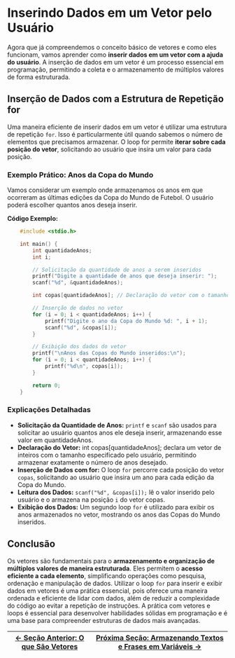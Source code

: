 # Inserindo Dados em um Vetor pelo Usuário

Agora que já compreendemos o conceito básico de vetores e como eles funcionam, vamos aprender como **inserir dados em um vetor com a ajuda do usuário**. A inserção de dados em um vetor é um processo essencial em programação, permitindo a coleta e o armazenamento de múltiplos valores de forma estruturada.

## Inserção de Dados com a Estrutura de Repetição for

Uma maneira eficiente de inserir dados em um vetor é utilizar uma estrutura de repetição `for`. Isso é particularmente útil quando sabemos o número de elementos que precisamos armazenar. O loop for permite **iterar sobre cada posição do vetor**, solicitando ao usuário que insira um valor para cada posição.

### Exemplo Prático: Anos da Copa do Mundo

Vamos considerar um exemplo onde armazenamos os anos em que ocorreram as últimas edições da Copa do Mundo de Futebol. O usuário poderá escolher quantos anos deseja inserir.

**Código Exemplo:**

```c
    #include <stdio.h>

    int main() {
        int quantidadeAnos;
        int i;

        // Solicitação da quantidade de anos a serem inseridos
        printf("Digite a quantidade de anos que deseja inserir: ");
        scanf("%d", &quantidadeAnos);

        int copas[quantidadeAnos]; // Declaração do vetor com o tamanho fornecido pelo usuário

        // Inserção de dados no vetor
        for (i = 0; i < quantidadeAnos; i++) {
            printf("Digite o ano da Copa do Mundo %d: ", i + 1);
            scanf("%d", &copas[i]);
        }

        // Exibição dos dados do vetor
        printf("\nAnos das Copas do Mundo inseridos:\n");
        for (i = 0; i < quantidadeAnos; i++) {
            printf("%d\n", copas[i]);
        }

        return 0;
    }
```

### Explicações Detalhadas

-   **Solicitação da Quantidade de Anos:** `printf` e `scanf` são usados para solicitar ao usuário quantos anos ele deseja inserir, armazenando esse valor em quantidadeAnos.
-   **Declaração do Vetor:** int copas[quantidadeAnos]; declara um vetor de inteiros com o tamanho especificado pelo usuário, permitindo armazenar exatamente o número de anos desejado.
-   **Inserção de Dados com for:** O loop `for` percorre cada posição do vetor `copas`, solicitando ao usuário que insira um ano para cada edição da Copa do Mundo.
-   **Leitura dos Dados:** `scanf("%d", &copas[i]);` lê o valor inserido pelo usuário e o armazena na posição `i` do vetor copas.
-   **Exibição dos Dados:** Um segundo loop `for` é utilizado para exibir os anos armazenados no vetor, mostrando os anos das Copas do Mundo inseridos.

## Conclusão

Os vetores são fundamentais para o **armazenamento e organização de múltiplos valores de maneira estruturada**. Eles permitem o **acesso eficiente a cada elemento**, simplificando operações como pesquisa, ordenação e manipulação de dados. Utilizar o loop `for` para inserir e exibir dados em vetores é uma prática essencial, pois oferece uma maneira ordenada e eficiente de lidar com dados, além de reduzir a complexidade do código ao evitar a repetição de instruções. A prática com vetores e loops é essencial para desenvolver habilidades sólidas em programação e é uma base para compreender estruturas de dados mais avançadas.

| [← Seção Anterior: O que São Vetores](https://github.com/ArturColen/Pre-AEDS1-Workshop/blob/main/materiais/06-vetores/06.01-o-que-sao-vetores.md) | [Próxima Seção: Armazenando Textos e Frases em Variáveis →](https://github.com/ArturColen/Pre-AEDS1-Workshop/blob/main/materiais/06-vetores/06.03-armazenando-textos-e-frases-em-variaveis.md) |
| ------------------------------------------------------------------------------------------------------------------------------------------------- | ---------------------------------------------------------------------------------------------------------------------------------------------------------------------------------------------- |
